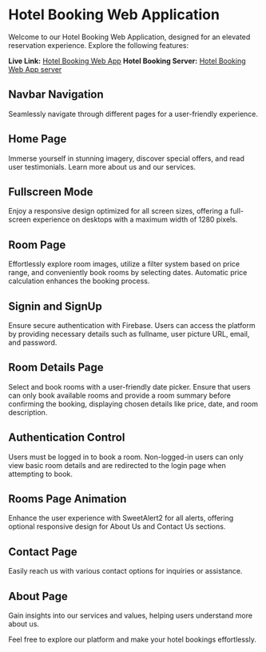 # Hotel Booking Web Application

Welcome to our Hotel Booking Web Application, designed for an elevated reservation experience. Explore the following features:

**Live Link:** [Hotel Booking Web App](https://hotel-b8387.web.app/)
**Hotel Booking Server:** [Hotel Booking Web App server](https://github.com/developerbadsa/Hotel-Booking-App-Server.git)


## Navbar Navigation
Seamlessly navigate through different pages for a user-friendly experience.

## Home Page
Immerse yourself in stunning imagery, discover special offers, and read user testimonials. Learn more about us and our services.

## Fullscreen Mode
Enjoy a responsive design optimized for all screen sizes, offering a full-screen experience on desktops with a maximum width of 1280 pixels.

## Room Page
Effortlessly explore room images, utilize a filter system based on price range, and conveniently book rooms by selecting dates. Automatic price calculation enhances the booking process.

## Signin and SignUp
Ensure secure authentication with Firebase. Users can access the platform by providing necessary details such as fullname, user picture URL, email, and password.

## Room Details Page
Select and book rooms with a user-friendly date picker. Ensure that users can only book available rooms and provide a room summary before confirming the booking, displaying chosen details like price, date, and room description.

## Authentication Control
Users must be logged in to book a room. Non-logged-in users can only view basic room details and are redirected to the login page when attempting to book.

## Rooms Page Animation
Enhance the user experience with SweetAlert2 for all alerts, offering optional responsive design for About Us and Contact Us sections.

## Contact Page
Easily reach us with various contact options for inquiries or assistance.

## About Page
Gain insights into our services and values, helping users understand more about us.

Feel free to explore our platform and make your hotel bookings effortlessly.



